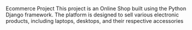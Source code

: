 Ecommerce Project
This project is an Online Shop built using the Python Django framework. The platform is designed to sell various electronic products, including laptops, desktops, and their respective accessories
